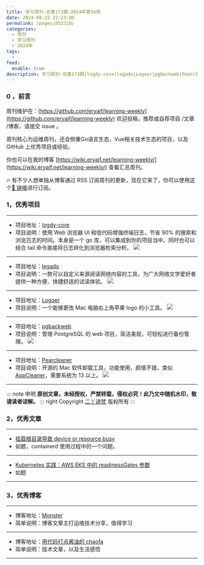 ```yaml
---
title: 学习周刊-总第173期-2024年第34周
date: 2024-08-22 22:23:00
permalink: /pages/b52310/
categories:
  - 周刊
  - 学习周刊
  - 2024年
tags:
  -
feed:
  enable: true
description: 学习周刊-总第173期|logdy-core|legado|Logoer|pgbackweb|Pearcleaner
---
```



### 0 ，前言

周刊维护在：[https://github.com/eryajf/learning-weekly](https://github.com/eryajf/learning-weekly)  欢迎投稿，推荐或自荐项目 /文章 /博客，请提交 issue 。

周刊核心为运维周刊，还会侧重Go语言生态，Vue相关技术生态的项目，以及 GitHub 上优秀项目或经验。

你也可以在我的博客 [https://wiki.eryajf.net/learning-weekly/](https://wiki.eryajf.net/learning-weekly/) 查看汇总周刊。

🔥 有不少人想单独从博客通过 RSS 订阅周刊的更新，现在它来了，你可以使用这个[🔗 链接](https://wiki.eryajf.net/learning-weekly.xml)进行订阅。

### 1，优秀项目

---
- 项目地址：[logdy-core](https://github.com/logdyhq/logdy-core)
- 项目说明：使用 Web 浏览器 UI 和低代码增强终端日志，节省 90% 的搜索和浏览日志的时间。本身是一个 go 库，可以集成到你的项目当中。同时也可以结合 tail 命令直接将日志转化到浏览器检索分析。
  ![](https://t.eryajf.net/imgs/2024/07/1721439540643.webp)
---
- 项目地址：[legado](https://github.com/gedoor/legado)
- 项目说明：一款可以自定义来源阅读网络内容的工具，为广大网络文学爱好者提供一种方便、快捷舒适的试读体验。
  ![](https://t.eryajf.net/imgs/2024/07/1721488346314.webp)
---
- 项目地址：[Logoer](https://github.com/lihaoyun6/Logoer)
- 项目说明：一个能够更改 Mac 电脑右上角苹果 logo 的小工具。
  ![](https://t.eryajf.net/imgs/2024/07/1721825185746.webp)
---
- 项目地址：[pgbackweb](https://github.com/eduardolat/pgbackweb)
- 项目说明：管理 PostgreSQL 的 web 项目，简洁美观，可轻松进行备份管理。
  ![](https://t.eryajf.net/imgs/2024/07/1722172334837.webp)
---
- 项目地址：[Pearcleaner](https://github.com/alienator88/Pearcleaner)
- 项目说明：开源的 Mac 软件卸载工具，功能使用，颜值不错，类似 [AppCleaner](https://freemacsoft.net/appcleaner/)，需要系统为 13 以上。
  ![](https://t.eryajf.net/imgs/2024/07/1722440642426.webp)
---

::: note 申明
**原创文章<Badge text='eryajf' />，未经授权，严禁转载，侵权必究！此乃文中随机水印，敬请读者谅解。**
::: right
Copyright [二丫讲梵](https://wiki.eryajf.net) 版权所有
:::

### 2，优秀文章

---
- [挂载根目录导致 device or resource busy](https://imroc.cc/kubernetes-troubleshooting/cases/runtime/mount-root-causing-device-or-resource-busy)
- 如题，containerd 使用过程中的一个问题。
---
- [Kubernetes 实践：AWS EKS 中的 readinessGates 参数](https://blog.yasking.org/a/aws-eks-readiness-gates.html)
- 如题
---
### 3，优秀博客

---
- 博客地址：[Monster](https://ffbf.top/)
- 简单说明：博客文章主打运维技术分享，值得学习
---
- 博客地址：[用代码打点酱油的 chaofa](https://bruceyuan.com/)
- 简单说明：技术文章，以及生活感悟
---
